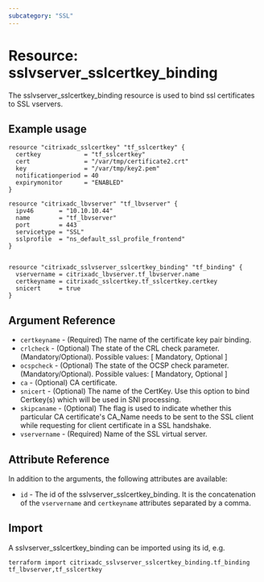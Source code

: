 ```yaml
---
subcategory: "SSL"
---
```


# Resource: sslvserver\_sslcertkey\_binding

The sslvserver\_sslcertkey\_binding resource is used to bind ssl certificates to SSL vservers.


## Example usage

```hcl
resource "citrixadc_sslcertkey" "tf_sslcertkey" {
  certkey            = "tf_sslcertkey"
  cert               = "/var/tmp/certificate2.crt"
  key                = "/var/tmp/key2.pem"
  notificationperiod = 40
  expirymonitor      = "ENABLED"
}

resource "citrixadc_lbvserver" "tf_lbvserver" {
  ipv46       = "10.10.10.44"
  name        = "tf_lbvserver"
  port        = 443
  servicetype = "SSL"
  sslprofile  = "ns_default_ssl_profile_frontend"
}


resource "citrixadc_sslvserver_sslcertkey_binding" "tf_binding" {
  vservername = citrixadc_lbvserver.tf_lbvserver.name
  certkeyname = citrixadc_sslcertkey.tf_sslcertkey.certkey
  snicert     = true
}
```


## Argument Reference

* `certkeyname` - (Required) The name of the certificate key pair binding.
* `crlcheck` - (Optional) The state of the CRL check parameter. (Mandatory/Optional). Possible values: [ Mandatory, Optional ]
* `ocspcheck` - (Optional) The state of the OCSP check parameter. (Mandatory/Optional). Possible values: [ Mandatory, Optional ]
* `ca` - (Optional) CA certificate.
* `snicert` - (Optional) The name of the CertKey. Use this option to bind Certkey(s) which will be used in SNI processing.
* `skipcaname` - (Optional) The flag is used to indicate whether this particular CA certificate's CA_Name needs to be sent to the SSL client while requesting for client certificate in a SSL handshake.
* `vservername` - (Required) Name of the SSL virtual server.


## Attribute Reference

In addition to the arguments, the following attributes are available:

* `id` - The id of the sslvserver\_sslcertkey\_binding. It is the concatenation of the `vservername` and `certkeyname` attributes separated by a comma.


## Import

A sslvserver\_sslcertkey\_binding can be imported using its id, e.g.

```shell
terraform import citrixadc_sslvserver_sslcertkey_binding.tf_binding tf_lbvserver,tf_sslcertkey
```
